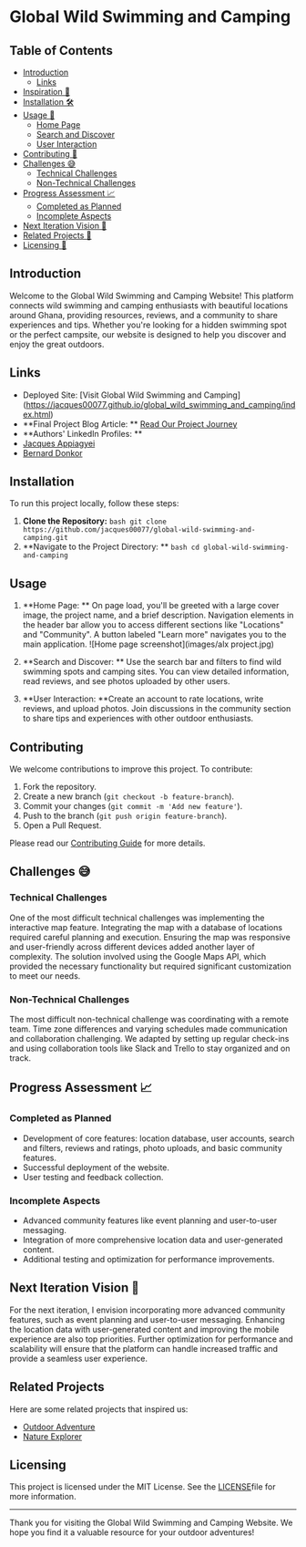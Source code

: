 # Global Wild Swimming and Camping
## Table of Contents

- [Introduction](#introduction)
  - [Links](#links)
- [Inspiration 🌟](#inspiration-🌟)
- [Installation 🛠️](#installation-🛠️)
- [Usage 🚀](#usage-🚀)
  - [Home Page](#home-page)
  - [Search and Discover](#search-and-discover)
  - [User Interaction](#user-interaction)
- [Contributing 🤝](#contributing-🤝)
- [Challenges 😅](#challenges-😅)
  - [Technical Challenges](#technical-challenges)
  - [Non-Technical Challenges](#non-technical-challenges)
- [Progress Assessment 📈](#progress-assessment-📈)
  - [Completed as Planned](#completed-as-planned)
  - [Incomplete Aspects](#incomplete-aspects)
- [Next Iteration Vision 🌱](#next-iteration-vision-🌱)
- [Related Projects 🔗](#related-projects-🔗)
- [Licensing 📜](#licensing-📜)


## Introduction

Welcome to the Global Wild Swimming and Camping Website! This platform connects wild swimming and camping enthusiasts with beautiful locations around Ghana, providing resources, reviews, and a community to share experiences and tips. Whether you're looking for a hidden swimming spot or the perfect campsite, our website is designed to help you discover and enjoy the great outdoors.

##  Links

-	Deployed Site: [Visit Global Wild Swimming and Camping] (https://jacques00077.github.io/global_wild_swimming_and_camping/index.html)
-	**Final Project Blog Article: ** [Read Our Project Journey](https://www.linkedin.com/pulse/journey-building-global-wild-swimming-camping-website-appiagyei-yvpjf)
-	**Authors' LinkedIn Profiles: **
-	[Jacques Appiagyei](https://www.linkedin.com/in/jacques-appiagyei-8b49b119b/)
-	[Bernard Donkor](https://www.linkedin.com/in/bernard-donkor-829129314/)

## Installation
To run this project locally, follow these steps:
1.	 **Clone the Repository:**
    ```bash
    git clone https://github.com/jacques00077/global-wild-swimming-and-camping.git
    ```
2.	 **Navigate to the Project Directory: **
    ```bash
    cd global-wild-swimming-and-camping
    ```
## Usage

1.	 **Home Page: **
On page load, you'll be greeted with a large cover image, the project name, and a brief description. Navigation elements in the header bar allow you to access different sections like "Locations" and "Community". A button labeled "Learn more" navigates you to the main application.
![Home page screenshot](images/alx project.jpg)

3.	**Search and Discover: **
Use the search bar and filters to find wild swimming spots and camping sites. You can view detailed information, read reviews, and see photos uploaded by other users.

4.	**User Interaction: **Create an account to rate locations, write reviews, and upload photos. Join discussions in the community section to share tips and experiences with other outdoor enthusiasts.

## Contributing

We welcome contributions to improve this project. To contribute:

1. Fork the repository.
2. Create a new branch (`git checkout -b feature-branch`).
3. Commit your changes (`git commit -m 'Add new feature'`).
4. Push to the branch (`git push origin feature-branch`).
5. Open a Pull Request.

Please read our [Contributing Guide](CONTRIBUTING.md) for more details.
## Challenges 😅

### Technical Challenges

One of the most difficult technical challenges was implementing the interactive map feature. Integrating the map with a database of locations required careful planning and execution. Ensuring the map was responsive and user-friendly across different devices added another layer of complexity. The solution involved using the Google Maps API, which provided the necessary functionality but required significant customization to meet our needs.

### Non-Technical Challenges

The most difficult non-technical challenge was coordinating with a remote team. Time zone differences and varying schedules made communication and collaboration challenging. We adapted by setting up regular check-ins and using collaboration tools like Slack and Trello to stay organized and on track.

## Progress Assessment 📈

### Completed as Planned

- Development of core features: location database, user accounts, search and filters, reviews and ratings, photo uploads, and basic community features.
- Successful deployment of the website.
- User testing and feedback collection.

### Incomplete Aspects

- Advanced community features like event planning and user-to-user messaging.
- Integration of more comprehensive location data and user-generated content.
- Additional testing and optimization for performance improvements.

## Next Iteration Vision 🌱

For the next iteration, I envision incorporating more advanced community features, such as event planning and user-to-user messaging. Enhancing the location data with user-generated content and improving the mobile experience are also top priorities. Further optimization for performance and scalability will ensure that the platform can handle increased traffic and provide a seamless user experience.


## Related Projects

Here are some related projects that inspired us:
-	[Outdoor Adventure]( https://github.com/mapbox/mapbox-studio-outdoors.tm2.git)
-	[Nature Explorer]( https://github.com/nickmagruder/trail-explorer.git)

## Licensing

This project is licensed under the MIT License. See the [LICENSE](LICENSE)file for more information.

---

Thank you for visiting the Global Wild Swimming and Camping Website. We hope you find it a valuable resource for your outdoor adventures!


